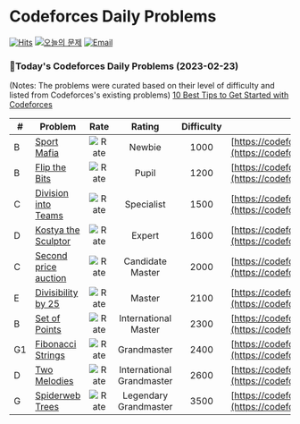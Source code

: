 Codeforces Daily Problems
========
[![Hits](https://hits.seeyoufarm.com/api/count/incr/badge.svg?url=https%3A%2F%2Fgithub.com%2Fika9810%2FCodeforces-Daily-Problems&count_bg=%23FFC8C8&title_bg=%23555555&icon=&icon_color=%23E7E7E7&title=hits&edge_flat=false)](https://hits.seeyoufarm.com)
[![오늘의 문제](https://img.shields.io/badge/Today's%20Codeforces%20Archive-Link-lightpink)](https://github.com/ika9810/Codeforces-Daily-Problems/tree/main/archive) 
[![Email](https://img.shields.io/badge/Email-ika7204@naver.com-ff69b4)](mailTo:ika7204@naver.com)

### 🌟Today's Codeforces Daily Problems (2023-02-23)
(Notes: The problems were curated based on their level of difficulty and listed from Codeforces's existing problems)
[10 Best Tips to Get Started with Codeforces](https://github.com/ika9810/Codeforces-Daily-Problems/blob/main/10%20Best%20Tips%20to%20Get%20Started%20with%20Codeforces.md)

| # | Problem | Rate| Rating | Difficulty | Contest |
|---| ----- | :--------: | :----------: | :----------: | ---------- |
|B|[Sport Mafia](https://codeforces.com/contest/1195/problem/B)|![Rate](https://img.shields.io/badge/Newbie-1000-lightgrey)|Newbie|1000|[https://codeforces.com/contest/1195](https://codeforces.com/contest/1195)|
|B|[Flip the Bits](https://codeforces.com/contest/1504/problem/B)|![Rate](https://img.shields.io/badge/Pupil-1200-brightgreen)|Pupil|1200|[https://codeforces.com/contest/1504](https://codeforces.com/contest/1504)|
|C|[Division into Teams](https://codeforces.com/contest/149/problem/C)|![Rate](https://img.shields.io/badge/Specialist-1500-9cf)|Specialist|1500|[https://codeforces.com/contest/149](https://codeforces.com/contest/149)|
|D|[Kostya the Sculptor](https://codeforces.com/contest/733/problem/D)|![Rate](https://img.shields.io/badge/Expert-1600-blue)|Expert|1600|[https://codeforces.com/contest/733](https://codeforces.com/contest/733)|
|C|[Second price auction](https://codeforces.com/contest/513/problem/C)|![Rate](https://img.shields.io/badge/Candidate%20Master-2000-blueviolet)|Candidate Master|2000|[https://codeforces.com/contest/513](https://codeforces.com/contest/513)|
|E|[Divisibility by 25](https://codeforces.com/contest/988/problem/E)|![Rate](https://img.shields.io/badge/Master-2100-orange)|Master|2100|[https://codeforces.com/contest/988](https://codeforces.com/contest/988)|
|B|[Set of Points](https://codeforces.com/contest/277/problem/B)|![Rate](https://img.shields.io/badge/International%20Master-2300-orange)|International Master|2300|[https://codeforces.com/contest/277](https://codeforces.com/contest/277)|
|G1|[Fibonacci Strings](https://codeforces.com/contest/177/problem/G1)|![Rate](https://img.shields.io/badge/Grandmaster-2400-red)|Grandmaster|2400|[https://codeforces.com/contest/177](https://codeforces.com/contest/177)|
|D|[Two Melodies](https://codeforces.com/contest/813/problem/D)|![Rate](https://img.shields.io/badge/International%20Grandmaster-2600-red)|International Grandmaster|2600|[https://codeforces.com/contest/813](https://codeforces.com/contest/813)|
|G|[Spiderweb Trees](https://codeforces.com/contest/1326/problem/G)|![Rate](https://img.shields.io/badge/Legendary%20Grandmaster-3500-red)|Legendary Grandmaster|3500|[https://codeforces.com/contest/1326](https://codeforces.com/contest/1326)|
